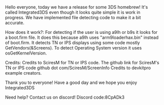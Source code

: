 Hello everyone, today we have a release for some 3DS homebrew!
It's called Integrated3DS even though it looks quite simple it is work in progress.
We have implemented file detecting code to make it a bit accurate.

How does it work?:
For detecting if the user is using a9lh or b9s it looks for a boot.firm file.
It does this because a9lh uses "arm9loaderhax.bin" instead of boot.firm.
It detects TN or IPS displays using some code mostly GetVendors(&Screens).
To detect Operating System version it uses osGetKernelVersion.

Credits:
Credits to SciresM for TN or IPS code. The github link for SciresM's TN or IPS code github dot com/SciresM/ScreenInfo
Credits to devkitpro example creators.

Thank you to everyone!
Have a good day and we hope you enjoy Integrated3DS

Need help? Contact us on discord!
Discord code:8CpADk3
